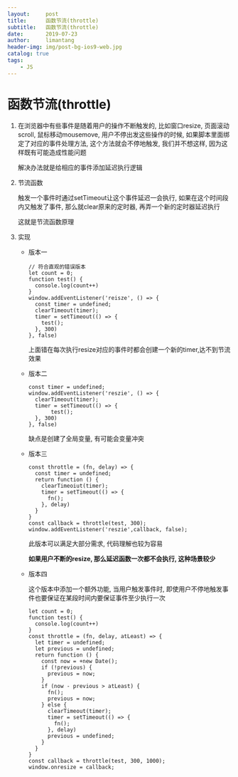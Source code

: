 ```yaml
---
layout:     post
title:      函数节流(throttle)
subtitle:   函数节流(throttle)
date:       2019-07-23
author:     limantang
header-img: img/post-bg-ios9-web.jpg
catalog: true
tags:
    - JS
---
```


# 函数节流(throttle)

1. 在浏览器中有些事件是随着用户的操作不断触发的, 比如窗口resize, 页面滚动scroll, 鼠标移动mousemove, 用户不停出发这些操作的时候, 如果脚本里面绑定了对应的事件处理方法, 这个方法就会不停地触发, 我们并不想这样, 因为这样既有可能造成性能问题

   解决办法就是给相应的事件添加延迟执行逻辑

2. 节流函数

   触发一个事件时通过setTimeout让这个事件延迟一会执行, 如果在这个时间段内又触发了事件, 那么就clear原来的定时器, 再弄一个新的定时器延迟执行

   这就是节流函数原理

3. 实现

   - 版本一

     ```tsx
     // 符合直观的错误版本
     let count = 0;
     function test() {
       console.log(count++)
     }
     window.addEventListener('reisze', () => {
       const timer = undefined;
       clearTimeout(timer);
       timer = setTimeout(() => {
         test();
       }, 300)
     }, false)
     ```

     上面错在每次执行resize对应的事件时都会创建一个新的timer,达不到节流效果

   - 版本二

     ```tsx
     const timer = undefined;
     window.addEventListener('reszie', () => {
       clearTimeout(timer);
       timer = setTimeout(() => {
         	test();
       }, 300)
     }, false)
     ```

     缺点是创建了全局变量, 有可能会变量冲突

   - 版本三

     ```tsx
     const throttle = (fn, delay) => {
       const timer = undefined;
       return function () {
         clearTimeoiut(timer);
         timer = setTimeout(() => {
           fn();
         }, delay)
       }
     }
     const callback = throttle(test, 300);
     window.addEventListener('reszie',callback, false);
     ```

     此版本可以满足大部分需求, 代码理解也较为容易

     **如果用户不断的resize, 那么延迟函数一次都不会执行, 这种场景较少**

   - 版本四

     这个版本中添加一个额外功能, 当用户触发事件时, 即使用户不停地触发事件也要保证在某段时间内要保证事件至少执行一次

     ```tsx
     let count = 0;
     function test() {
       console.log(count++)
     }
     const throttle = (fn, delay, atLeast) => {
       let timer = undefined;
       let previous = undefined;
       return function () {
         const now = +new Date();
         if (!previous) {
           previous = now;
         }
         if (now - previous > atLeast) {
           fn();
           previous = now;
         } else {
           clearTimeout(timer);
           timer = setTimeout(() => {
             fn();
           }, delay)
           previous = undefined;
         }
       }
     }
     const callback = throttle(test, 300, 1000);
     window.onresize = callback;
     ```

     